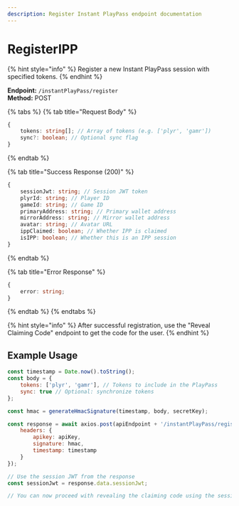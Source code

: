 ```yaml
---
description: Register Instant PlayPass endpoint documentation
---
```


# RegisterIPP

{% hint style="info" %}
Register a new Instant PlayPass session with specified tokens.
{% endhint %}

**Endpoint:** `/instantPlayPass/register`\
**Method:** POST

{% tabs %}
{% tab title="Request Body" %}
```typescript
{
    tokens: string[]; // Array of tokens (e.g. ['plyr', 'gamr'])
    sync?: boolean; // Optional sync flag
}
```
{% endtab %}

{% tab title="Success Response (200)" %}
```typescript
{
    sessionJwt: string; // Session JWT token
    plyrId: string; // Player ID
    gameId: string; // Game ID
    primaryAddress: string; // Primary wallet address
    mirrorAddress: string; // Mirror wallet address
    avatar: string; // Avatar URL
    ippClaimed: boolean; // Whether IPP is claimed
    isIPP: boolean; // Whether this is an IPP session
}
```
{% endtab %}

{% tab title="Error Response" %}
```typescript
{
    error: string;
}
```
{% endtab %}
{% endtabs %}

{% hint style="info" %}
After successful registration, use the "Reveal Claiming Code" endpoint to get the code for the user.
{% endhint %}

## Example Usage

```javascript
const timestamp = Date.now().toString();
const body = {
    tokens: ['plyr', 'gamr'], // Tokens to include in the PlayPass
    sync: true // Optional: synchronize tokens
};

const hmac = generateHmacSignature(timestamp, body, secretKey);

const response = await axios.post(apiEndpoint + '/instantPlayPass/register', body, {
    headers: {
        apikey: apiKey,
        signature: hmac,
        timestamp: timestamp
    }
});

// Use the session JWT from the response
const sessionJwt = response.data.sessionJwt;

// You can now proceed with revealing the claiming code using the sessionJwt
```
